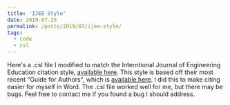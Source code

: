 ```yaml
---
title: 'IJEE Style'
date: 2019-07-25
permalink: /posts/2019/07/ijee-style/
tags:
  - code
  - csl
---
```


Here's a .csl file I modified to match the Interntional Journal of Engineering Education citation style, [available here](https://csl.mendeley.com/styles/496225251/IJEE-2). This style is based off their most recent "Guide for Authors", which is [available here](https://www.ijee.ie/2019_Guide_for_Authors.pdf). I did this to make citing easier for myself in Word. The .csl file worked well for me, but there may be bugs. Feel free to contact me if you found a bug I should address. 
